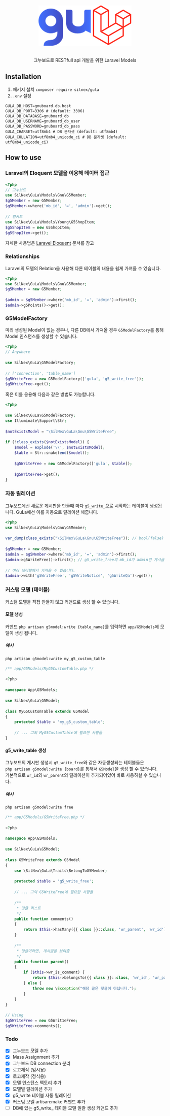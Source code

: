 # <p align="center">![GuLa-logo](./gula.png)</p>
<p align="center">그누보드로 RESTfull api 개발을 위한 Laravel Models</p>

## Installation
1. 패키지 설치 `composer require silnex/gula`
2. `.env` 설정
```env
GULA_DB_HOST=gnuboard.db.host
GULA_DB_PORT=3306 # (default: 3306)
GULA_DB_DATABASE=gnuboard_db
GULA_DB_USERNAME=gnuboard_db_user
GULA_DB_PASSWORD=gnuboard_db_pass
GULA_CHARSET=utf8mb4 # DB 문자셋 (default: utf8mb4)
GULA_COLLATION=utf8mb4_unicode_ci # DB 문자셋 (default: utf8mb4_unicode_ci)
```

## How to use

### Laravel의 Eloquent 모델을 이용해 데이터 접근 
```php
<?php
// 그누보드
use SilNex\GuLa\Models\Gnu\G5Member;
$g5Member = new G5Member;
$g5Member->where('mb_id', '=', 'admin')->get();

// 영카트
use SilNex\GuLa\Models\Young\G5ShopItem;
$g5ShopItem = new G5ShopItem;
$g5ShopItem->get();
```
자세한 사용법은 [Laravel Eloquent](https://laravel.kr/docs/eloquent) 문서를 참고

### Relationships
Laravel의 모델의 Relation을 사용해 다른 테이블의  내용을 쉽게 가져올 수 있습니다.
```php
<?php
use SilNex\GuLa\Models\Gnu\G5Member;
$g5Member = new G5Member;

$admin = $g5Member->where('mb_id', '=', 'admin')->first();
$admin->g5Points()->get();
```

### G5ModelFactory
미리 생성된 Model이 없는 경우나, 다른 DB에서 가져올 경우  `G5ModelFactory`를 통해 Model 인스턴스를 생성할 수 있습니다.
```php
<?php
// Anywhere

use SilNex\GuLa\G5ModelFactory;

// ['connection', 'table_name']
$g5WriteFree = new G5ModelFactory(['gula', 'g5_write_free']);
$g5WriteFree->get();
```

혹은 이를 응용해 다음과 같은 방법도 가능합니다.
```php
<?php

use SilNex\GuLa\G5ModelFactory;
use Illuminate\Support\Str;

$notExistsModel = "\SilNex\GuLa\Gnu\G5WriteFree";

if (!class_exists($notExistsModel)) {
    $model = explode('\\', $notExistsModel);
    $table = Str::snake(end($model));

    $g5WriteFree = new G5ModelFactory(['gula', $table]);

    $g5WriteFree->get();
}
```

### 자동 릴레이션
그누보드에선 새로운 게시판을 만들때 마다 `g5_write_`으로 시작하는 테이블이 생성됩니다.
GuLa에선 이를 자동으로 릴레이션 해줍니다.
```php
<?php
use SilNex\GuLa\Models\Gnu\G5Member;

var_dump(class_exists("\SilNex\GuLa\Gnu\G5WriteFree")); // bool(false)

$g5Member = new G5Member;
$admin = $g5Member->where('mb_id', '=', 'admin')->first();
$admin->g5WriteFree()->first(); // g5_write_free의 mb_id가 admin인 게시글을 가져옵니다.

// 여러 테이블에서 가져올 수 있습니다.
$admin->with('g5WriteFree', 'g5WriteNotice', 'g5WriteQa')->get();
```

### 커스텀 모델 (테이블)
커스텀 모델을 직접 만들지 않고 커맨드로 생성 할 수 있습니다.
#### 모델 생성
커맨드 `php artisan g5model:write {table_name}`를 입력하면 `app/G5Models`에 모델이 생성 됩니다.  
##### 예시
```bash
php artisan g5model:write my_g5_custom_table
```
```php
/** app/G5Models/MyG5CustomTable.php */

<?php

namespace App\G5Models;

use SilNex\GuLa\G5Model;

class MyG5CustomTable extends G5Model
{
    protected $table = 'my_g5_custom_table';

    // ... 그외 MyG5CustomTable에 필요한 사항들
}

```

#### g5_write_table 생성
그누보드의 게시판 생성시 `g5_write_free`와 같은 자동생성되는 테이블들은  
`php artisan g5model:write {board}`를 통해서 `G5Model`을 생성 할 수 있습니다.  
기본적으로 `wr_id`와 `wr_parent`의 릴레이션이 추가되어있어 바로 사용하실 수 있습니다.
##### 예시
```bash
php artisan g5model:write free
```
```php
/** app/G5Models/G5WriteFree.php */

<?php

namespace App\G5Models;

use SilNex\GuLa\G5Model;

class G5WriteFree extends G5Model
{
    use \SilNex\GuLa\Traits\BelongToG5Member;

    protected $table = 'g5_write_free';

    // ... 그외 G5WriteFree에 필요한 사항들

    /**
     * 댓글 리스트
     */
    public function comments()
    {
        return $this->hasMany({{ class }}::class, 'wr_parent', 'wr_id');
    }

    /**
     * 댓글이라면, 게시글을 보여줌
     */
    public function parent()
    {
        if ($this->wr_is_comment) {
            return $this->belongsTo({{ class }}::class, 'wr_id', 'wr_parent');
        } else {
            throw new \Exception("해당 글은 댓글이 아닙니다.");
        }
    }
}

// Using
$g5WriteFree = new G5Writ1eFree;
$g5WriteFree->comments();
```


### Todo
- [x] 그누보드 모델 추가
- [x] Mass Assignment 추가
- [x] 그누보드 DB connection 분리
- [x] 로고제작 (임시용)
- [x] 로고제작 (정식용)
- [x] 모델 인스턴스 팩토리 추가
- [x] 모델별 릴레이션 추가
- [x] g5_write 테이블 자동 릴레이션
- [x] 커스텀 모델 artisan:make 커맨드 추가
- [ ] DB에 있는 g5_write_ 테이블 모델 일괄 생성 커맨드 추가
